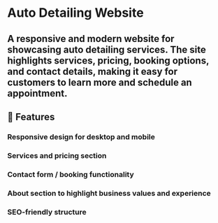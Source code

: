 # Auto Detailing Website

## A responsive and modern website for showcasing auto detailing services. The site highlights services, pricing, booking options, and contact details, making it easy for customers to learn more and schedule an appointment.

## 🚗 Features

### Responsive design for desktop and mobile

### Services and pricing section

### Contact form / booking functionality

### About section to highlight business values and experience

### SEO-friendly structure
